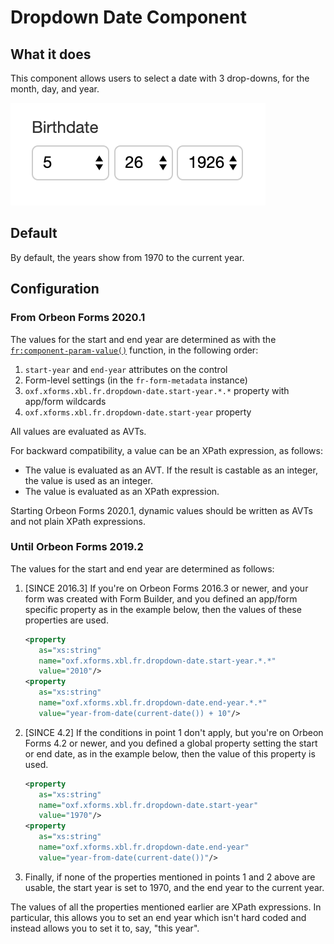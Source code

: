 # Dropdown Date Component

## What it does

This component allows users to select a date with 3 drop-downs, for the month, day, and year.

![Dropdown date component](images/xbl-dropdown-date.png)

## Default

By default, the years show from 1970 to the current year.

## Configuration

### From Orbeon Forms 2020.1

The values for the start and end year are determined as with the [`fr:component-param-value()`](/xforms/xpath/extension-functions/extension-form-runner.md#fr-component-param-value) function, in the following order:

1. `start-year` and `end-year` attributes on the control
2. Form-level settings (in the `fr-form-metadata` instance)
3. `oxf.xforms.xbl.fr.dropdown-date.start-year.*.*` property with app/form wildcards
4. `oxf.xforms.xbl.fr.dropdown-date.start-year` property

All values are evaluated as AVTs.

For backward compatibility, a value can be an XPath expression, as follows:
 
- The value is evaluated as an AVT. If the result is castable as an integer, the value is used as an integer.
- The value is evaluated as an XPath expression.

Starting Orbeon Forms 2020.1, dynamic values should be written as AVTs and not plain XPath expressions.

### Until Orbeon Forms 2019.2

The values for the start and end year are determined as follows:

1. [SINCE 2016.3] If you're on Orbeon Forms 2016.3 or newer, and your form was created with Form Builder, and you defined an app/form specific property as in the example below, then the values of these properties are used.

    ```xml
    <property 
       as="xs:string" 
       name="oxf.xforms.xbl.fr.dropdown-date.start-year.*.*" 
       value="2010"/>
    <property 
       as="xs:string" 
       name="oxf.xforms.xbl.fr.dropdown-date.end-year.*.*"
       value="year-from-date(current-date()) + 10"/>
    ```
2. [SINCE 4.2] If the conditions in point 1 don't apply, but you're on Orbeon Forms 4.2 or newer, and you defined a global property setting the start or end date, as in the example below, then the value of this property is used.

    ```xml
    <property 
       as="xs:string"
       name="oxf.xforms.xbl.fr.dropdown-date.start-year"
       value="1970"/>
    <property 
       as="xs:string"
       name="oxf.xforms.xbl.fr.dropdown-date.end-year"
       value="year-from-date(current-date())"/>
    ```
3. Finally, if none of the properties mentioned in points 1 and 2 above are usable, the start year is set to 1970, and the end year to the current year.

The values of all the properties mentioned earlier are XPath expressions. In particular, this allows you to set an end year which isn't hard coded and instead allows you to set it to, say, "this year".
